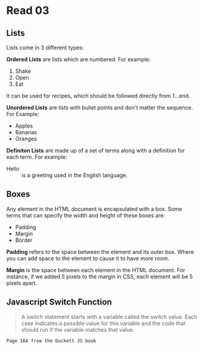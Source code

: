 # Read 03

## Lists
Lists come in 3 different types:

**Ordered Lists** are lists which are numbered. For example:
1. Shake
2. Open
3. Eat

It can be used for recipes, which should be followed directly from 1...end.

**Unordered Lists** are lists with bullet points and don't matter the sequence. For Example:
+ Apples
+ Bananas
+ Oranges

**Definiton Lists** are made up of a set of terms along with a definition for each term. For example:
<dl>
<dt>Hello</dt>
<dd>is a greeting used in the English language.</dd>
</dl>

## Boxes
Any element in the HTML document is encapsulated with a box. Some terms that can specify the width and height of these boxes are:
+ Padding
+ Margin
+ Border

**Padding** refers to the space between the element and its outer box. Where you can add space to the element to cause it to have more room.

**Margin** is the space between each element in the HTML document. For instance, if we added 5 pixels to the margin in CSS, each element will be 5 pixels apart.

## Javascript Switch Function
> A switch statement starts with a
variable called the switch value.
Each case indicates a possible
value for this variable and the
code that should run if the
variable matches that value.

`Page 164 from the Duckett JS book`